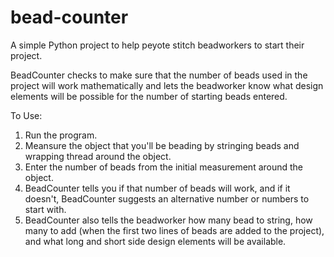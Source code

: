 bead-counter
============

A simple Python project to help peyote stitch beadworkers to start their project. 

BeadCounter checks to make sure that the number of beads used in the project will 
work mathematically and lets the beadworker know what design elements will be possible
for the number of starting beads entered. 

To Use:

1) Run the program.
2) Meansure the object that you'll be beading by stringing beads and wrapping thread around the object.
3) Enter the number of beads from the initial measurement around the object.
4) BeadCounter tells you if that number of beads will work, and if it doesn't, BeadCounter
suggests an alternative number or numbers to start with. 
5) BeadCounter also tells the beadworker how many bead to string, how many to add (when the first two lines
of beads are added to the project), and what long and short side design elements will be available. 
